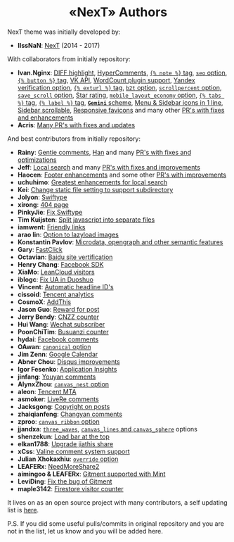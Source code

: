 # <div align="center">«NexT» Authors</div>

NexT theme was initially developed by:

- **IIssNaN**: [NexT](https://github.com/iissnan/hexo-theme-next) (2014 - 2017)

With collaborators from initially repository:

- **Ivan.Nginx**: [DIFF highlight](https://github.com/iissnan/hexo-theme-next/pull/1079), [HyperComments](https://github.com/iissnan/hexo-theme-next/pull/1155), [`{% note %}` tag](https://github.com/iissnan/hexo-theme-next/pull/1160), [`seo` option](https://github.com/iissnan/hexo-theme-next/pull/1311), [`{% button %}` tag](https://github.com/iissnan/hexo-theme-next/pull/1328), [VK API](https://github.com/iissnan/hexo-theme-next/pull/1381), [WordCount plugin support](https://github.com/iissnan/hexo-theme-next/pull/1381), [Yandex verification option](https://github.com/iissnan/hexo-theme-next/pull/1381), [`{% exturl %}` tag](https://github.com/iissnan/hexo-theme-next/pull/1438), [`b2t` option](https://github.com/iissnan/hexo-theme-next/pull/1438), [`scrollpercent` option](https://github.com/iissnan/hexo-theme-next/pull/1438), [`save_scroll` option](https://github.com/iissnan/hexo-theme-next/pull/1574), [Star rating](https://github.com/iissnan/hexo-theme-next/pull/1649), [`mobile_layout_economy` option](https://github.com/iissnan/hexo-theme-next/pull/1697), [`{% tabs %}` tag](https://github.com/iissnan/hexo-theme-next/pull/1697), [`{% label %}` tag](https://github.com/iissnan/hexo-theme-next/pull/1697), [**`Gemini`** scheme](https://github.com/iissnan/hexo-theme-next/pull/1697), [Menu & Sidebar icons in 1 line](https://github.com/iissnan/hexo-theme-next/pull/1830), [Sidebar scrollable](https://github.com/iissnan/hexo-theme-next/pull/1898), [Responsive favicons](https://github.com/iissnan/hexo-theme-next/pull/1898) and many other [PR's with fixes and enhancements](https://github.com/iissnan/hexo-theme-next/pulls?utf8=%E2%9C%93&q=is%3Apr%20author%3Aivan-nginx)
- **Acris**: [Many PR's with fixes and updates](https://github.com/iissnan/hexo-theme-next/pulls?utf8=%E2%9C%93&q=is%3Apr%20author%3AAcris)

And best contributors from initially repository:

- **Rainy**: [Gentie comments](https://github.com/iissnan/hexo-theme-next/pull/1301), [Han](https://github.com/iissnan/hexo-theme-next/pull/1598) and many [PR's with fixes and optimizations](https://github.com/iissnan/hexo-theme-next/pulls?utf8=%E2%9C%93&q=is%3Apr%20author%3Ageekrainy)
- **Jeff**: [Local search](https://github.com/iissnan/hexo-theme-next/pull/694) and many [PR's with fixes and improvements](https://github.com/iissnan/hexo-theme-next/pulls?utf8=%E2%9C%93&q=is%3Apr%20author%3Aflashlab)
- **Haocen**: [Footer enhancements](https://github.com/iissnan/hexo-theme-next/pull/1886) and some other [PR's with improvements](https://github.com/iissnan/hexo-theme-next/pulls?utf8=%E2%9C%93&q=is%3Apr%20author%3AHaocen)
- **uchuhimo**: [Greatest enhancements for local search](https://github.com/iissnan/hexo-theme-next/pulls?utf8=%E2%9C%93&q=is%3Apr%20author%3Auchuhimo)
- **Kei**: [Change static file setting to support subdirectory](https://github.com/iissnan/hexo-theme-next/pull/4)
- **Jolyon**: [Swiftype](https://github.com/iissnan/hexo-theme-next/pull/84)
- **xirong**: [404 page](https://github.com/iissnan/hexo-theme-next/pull/126)
- **PinkyJie**: [Fix Swiftype](https://github.com/iissnan/hexo-theme-next/pull/132)
- **Tim Kuijsten**: [Split javascript into separate files](https://github.com/iissnan/hexo-theme-next/pull/152)
- **iamwent**: [Friendly links](https://github.com/iissnan/hexo-theme-next/pull/250)
- **arao lin**: [Option to lazyload images](https://github.com/iissnan/hexo-theme-next/pull/269)
- **Konstantin Pavlov**: [Microdata, opengraph and other semantic features](https://github.com/iissnan/hexo-theme-next/pull/276)
- **Gary**: [FastClick](https://github.com/iissnan/hexo-theme-next/pull/324)
- **Octavian**: [Baidu site vertification](https://github.com/iissnan/hexo-theme-next/pull/367)
- **Henry Chang**: [Facebook SDK](https://github.com/iissnan/hexo-theme-next/pull/410)
- **XiaMo**: [LeanCloud visitors](https://github.com/iissnan/hexo-theme-next/pull/439)
- **iblogc**: [Fix UA in Duoshuo](https://github.com/iissnan/hexo-theme-next/pull/489)
- **Vincent**: [Automatic headline ID's](https://github.com/iissnan/hexo-theme-next/pull/588)
- **cissoid**: [Tencent analytics](https://github.com/iissnan/hexo-theme-next/pull/603)
- **CosmoX**: [AddThis](https://github.com/iissnan/hexo-theme-next/pull/660)
- **Jason Guo**: [Reward for post](https://github.com/iissnan/hexo-theme-next/pull/687)
- **Jerry Bendy**: [CNZZ counter](https://github.com/iissnan/hexo-theme-next/pull/712)
- **Hui Wang**: [Wechat subscriber](https://github.com/iissnan/hexo-theme-next/pull/788)
- **PoonChiTim**: [Busuanzi counter](https://github.com/iissnan/hexo-theme-next/pull/809)
- **hydai**: [Facebook comments](https://github.com/iissnan/hexo-theme-next/pull/925)
- **OAwan**: [`canonical` option](https://github.com/iissnan/hexo-theme-next/pull/931)
- **Jim Zenn**: [Google Calendar](https://github.com/iissnan/hexo-theme-next/pull/1167)
- **Abner Chou**: [Disqus improvements](https://github.com/iissnan/hexo-theme-next/pull/1173)
- **Igor Fesenko**: [Application Insights](https://github.com/iissnan/hexo-theme-next/pull/1257)
- **jinfang**: [Youyan comments](https://github.com/iissnan/hexo-theme-next/pull/1324)
- **AlynxZhou**: [`canvas_nest` option](https://github.com/iissnan/hexo-theme-next/pull/1327)
- **aleon**: [Tencent MTA](https://github.com/iissnan/hexo-theme-next/pull/1408)
- **asmoker**: [LiveRe comments](https://github.com/iissnan/hexo-theme-next/pull/1415)
- **Jacksgong**: [Copyright on posts](https://github.com/iissnan/hexo-theme-next/pull/1497)
- **zhaiqianfeng**: [Changyan comments](https://github.com/iissnan/hexo-theme-next/pull/1514)
- **zproo**: [`canvas_ribbon` option](https://github.com/iissnan/hexo-theme-next/pull/1565)
- **jjandxa**: [`three_waves`](https://github.com/iissnan/hexo-theme-next/pull/1534), [`canvas_lines` and `canvas_sphere`](https://github.com/iissnan/hexo-theme-next/pull/1595) options
- **shenzekun**: [Load bar at the top](https://github.com/iissnan/hexo-theme-next/pull/1689)
- **elkan1788**: [Upgrade jiathis share](https://github.com/iissnan/hexo-theme-next/pull/1796)
- **xCss**: [Valine comment system support](https://github.com/iissnan/hexo-theme-next/pull/1811)
- **Julian Xhokaxhiu**: [`override` option](https://github.com/iissnan/hexo-theme-next/pull/1861)
- **LEAFERx**: [NeedMoreShare2](https://github.com/iissnan/hexo-theme-next/pull/1913)
- **aimingoo & LEAFERx**: [Gitment supported with Mint](https://github.com/iissnan/hexo-theme-next/pull/1919)
- **LeviDing**: [Fix the bug of Gitment](https://github.com/iissnan/hexo-theme-next/pull/1944)
- **maple3142**: [Firestore visitor counter](https://github.com/iissnan/hexo-theme-next/pull/1978)

It lives on as an open source project with many contributors, a self updating list is [here](https://github.com/theme-next/hexo-theme-next/graphs/contributors).

P.S. If you did some useful pulls/commits in original repository and you are not in the list, let us know and you will be added here.
